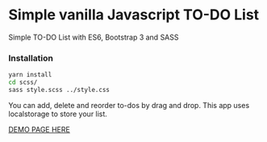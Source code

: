 # Simple vanilla Javascript TO-DO List
Simple TO-DO List with ES6, Bootstrap 3 and SASS

### Installation
```bash
yarn install
cd scss/
sass style.scss ../style.css
```
You can add, delete and reorder to-dos by drag and drop.
This app uses localstorage to store your list.

[DEMO PAGE HERE](https://jupath.github.io/Simple-vanilla-javascript-to-do-list/)
